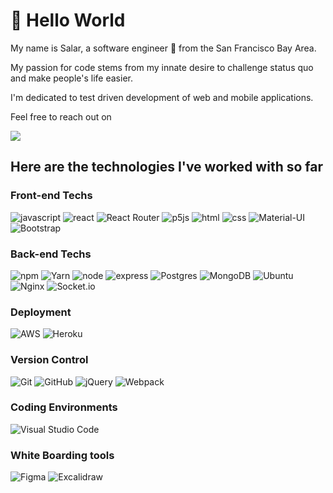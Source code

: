 
# 👋 Hello World
 

My name is Salar, a software engineer 🌉 from the San Francisco Bay Area.
 

My passion for code stems from my innate desire to challenge status quo and make people's life easier.

I'm dedicated to test driven development of web and mobile applications.

Feel free to reach out on

<a href="https://www.linkedin.com/in/salarmalik/" rel="nofollow">
    <img src="https://camo.githubusercontent.com/a493f6833f99fb3c85788d6d9305e6b7a42b838e5ee5d138fd9a8214a7e77472/68747470733a2f2f696d672e736869656c64732e696f2f62616467652f6c696e6b6564696e2d2532333030373742352e7376673f267374796c653d666f722d7468652d6261646765266c6f676f3d6c696e6b6564696e266c6f676f436f6c6f723d7768697465" data-canonical-src="https://img.shields.io/badge/linkedin-%230077B5.svg?&amp;style=for-the-badge&amp;logo=linkedin&amp;logoColor=white" style="max-width: 100%;">
  </a>
 

## Here are the technologies I've worked with so far
### Front-end Techs
![javascript](https://img.shields.io/badge/JavaScript-323330?style=for-the-badge&logo=javascript&logoColor=F7DF1E)
![react](https://img.shields.io/badge/React-20232A?style=for-the-badge&logo=react&logoColor=61DAFB)
![React Router](https://img.shields.io/badge/React_Router-CA4245?style=for-the-badge&logo=react-router&logoColor=white)
![p5js](https://img.shields.io/badge/p5.js-ED225D?style=for-the-badge&logo=p5.js&logoColor=FFFFFF)
![html](https://img.shields.io/badge/HTML5-E34F26?style=for-the-badge&logo=html5&logoColor=white)
![css](https://img.shields.io/badge/CSS3-1572B6?style=for-the-badge&logo=css3&logoColor=white)
![Material-UI](	https://img.shields.io/badge/Material--UI-0081CB?style=for-the-badge&logo=material-ui&logoColor=white)
![Bootstrap](https://img.shields.io/badge/Bootstrap-563D7C?style=for-the-badge&logo=bootstrap&logoColor=white)

### Back-end Techs
![npm](https://img.shields.io/badge/npm-CB3837?style=for-the-badge&logo=npm&logoColor=white)
![Yarn](https://img.shields.io/badge/yarn-%232C8EBB.svg?style=for-the-badge&logo=yarn&logoColor=white)
![node](https://img.shields.io/badge/Node.js-339933?style=for-the-badge&logo=nodedotjs&logoColor=white)
![express](https://img.shields.io/badge/Express.js-000000?style=for-the-badge&logo=express&logoColor=white)
![Postgres](https://img.shields.io/badge/PostgreSQL-316192?style=for-the-badge&logo=postgresql&logoColor=white) 
![MongoDB](https://img.shields.io/badge/MongoDB-4EA94B?style=for-the-badge&logo=mongodb&logoColor=white)
![Ubuntu](	https://img.shields.io/badge/Ubuntu-E95420?style=for-the-badge&logo=ubuntu&logoColor=white)
![Nginx](https://img.shields.io/badge/NGINX-%23009639?style=for-the-badge&logo=nginx&logoColor=white)
![Socket.io](https://img.shields.io/badge/Socket.io-black?style=for-the-badge&logo=socket.io&badgeColor=010101)

### Deployment
![AWS](https://img.shields.io/badge/AWS-%23FF9900.svg?style=for-the-badge&logo=amazon-aws&logoColor=white)
![Heroku](https://img.shields.io/badge/Heroku-430098?style=for-the-badge&logo=heroku&logoColor=white)

### Version Control
![Git](https://img.shields.io/badge/Git-%23F05033.svg?style=for-the-badge&logo=git&logoColor=white)
![GitHub](https://img.shields.io/badge/Github-%23121011.svg?style=for-the-badge&logo=github&logoColor=white) 
![jQuery](https://img.shields.io/badge/Jquery-%230769AD.svg?style=for-the-badge&logo=jquery&logoColor=white) 
![Webpack](https://img.shields.io/badge/Webpack-%238DD6F9.svg?style=for-the-badge&logo=webpack&logoColor=black)

### Coding Environments
![Visual Studio Code](https://img.shields.io/badge/Visual%20Studio%20Code-0078d7.svg?style=for-the-badge&logo=visual-studio-code&logoColor=white)

### White Boarding tools
![Figma](https://img.shields.io/badge/Figma-%23F24E1E.svg?style=for-the-badge&logo=figma&logoColor=white) 
![Excalidraw](https://img.shields.io/badge/Excalidraw-%23000000.svg?style=for-the-badge&logo=excalidraw&logoColor=white)
